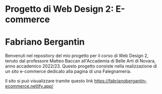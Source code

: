# Progetto di Web Design 2: E-commerce

# Fabriano Bergantin
Benvenuti nel repository del mio progetto per il corso di Web Design 2, tenuto dal professore Matteo Baccan all'Accademia di Belle Arti di Novara, anno accademico 2022/23. Questo progetto consiste nella realizzazione di un sito e-commerce dedicato alla pagina di una Falegnameria. 

Il sito si può visualizzare tramite questo link
https://fabrianobergantin-ecommerce.netlify.app/
